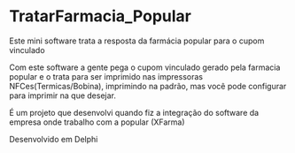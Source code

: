 # TratarFarmacia_Popular
Este mini software trata a resposta da farmácia popular para o cupom vinculado

Com este software a gente pega o cupom vinculado gerado pela farmacia popular e o trata para ser imprimido nas impressoras NFCes(Termicas/Bobina), imprimindo na padrão, mas você pode configurar para imprimir na que desejar.





É um projeto que desenvolvi quando fiz a integração do software da empresa onde trabalho com a popular (XFarma)




Desenvolvido em Delphi
